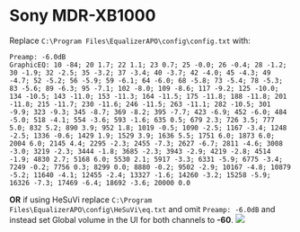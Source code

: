 # Sony MDR-XB1000
Replace `C:\Program Files\EqualizerAPO\config\config.txt` with:
```
Preamp: -6.0dB
GraphicEQ: 10 -84; 20 1.7; 22 1.1; 23 0.7; 25 -0.0; 26 -0.4; 28 -1.2; 30 -1.9; 32 -2.5; 35 -3.2; 37 -3.4; 40 -3.7; 42 -4.0; 45 -4.3; 49 -4.7; 52 -5.2; 56 -5.9; 59 -6.1; 64 -6.0; 68 -5.8; 73 -5.4; 78 -5.3; 83 -5.6; 89 -6.3; 95 -7.1; 102 -8.0; 109 -8.6; 117 -9.2; 125 -10.0; 134 -10.5; 143 -11.0; 153 -11.3; 164 -11.5; 175 -11.8; 188 -11.8; 201 -11.8; 215 -11.7; 230 -11.6; 246 -11.5; 263 -11.1; 282 -10.5; 301 -9.9; 323 -9.3; 345 -8.7; 369 -8.2; 395 -7.7; 423 -6.9; 452 -6.0; 484 -5.0; 518 -4.1; 554 -3.6; 593 -1.6; 635 0.5; 679 2.3; 726 3.5; 777 5.0; 832 5.2; 890 3.9; 952 1.8; 1019 -0.5; 1090 -2.5; 1167 -3.4; 1248 -2.5; 1336 -0.6; 1429 1.9; 1529 3.9; 1636 5.5; 1751 6.0; 1873 6.0; 2004 6.0; 2145 4.4; 2295 -2.3; 2455 -7.3; 2627 -6.7; 2811 -4.6; 3008 -3.0; 3219 -2.3; 3444 -1.8; 3685 -2.3; 3943 -2.9; 4219 -2.8; 4514 -1.9; 4830 2.7; 5168 6.0; 5530 2.1; 5917 -3.3; 6331 -5.9; 6775 -3.4; 7249 -0.2; 7756 0.3; 8299 0.0; 8880 -0.2; 9502 -2.9; 10167 -4.8; 10879 -5.2; 11640 -4.1; 12455 -2.4; 13327 -1.6; 14260 -3.2; 15258 -5.9; 16326 -7.3; 17469 -6.4; 18692 -3.6; 20000 0.0
```
**OR** if using HeSuVi replace `C:\Program Files\EqualizerAPO\config\HeSuVi\eq.txt` and omit `Preamp: -6.0dB` and instead set Global volume in the UI for both channels to **-60**.
![](https://raw.githubusercontent.com/jaakkopasanen/AutoEq/master/results/Sonoma%20Model%20One/innerfidelity/onear/Sony%20MDR-XB1000/Sony%20MDR-XB1000.png)